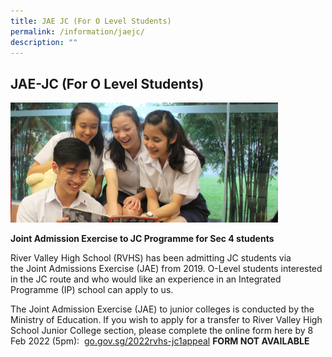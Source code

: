 ```yaml
---
title: JAE JC (For O Level Students)
permalink: /information/jaejc/
description: ""
---
```

## JAE-JC (For O Level Students)

<img src="/images/IMG_46750-cropped.jpg" style="width:85%">

**Joint Admission Exercise to JC Programme for Sec 4 students**

River Valley High School (RVHS) has been admitting JC students via the Joint Admissions Exercise (JAE) from 2019. O-Level students interested in the JC route and who would like an experience in an Integrated Programme (IP) school can apply to us. 

  

The Joint Admission Exercise (JAE) to junior colleges is conducted by the Ministry of Education. If you wish to apply for a transfer to River Valley High School Junior College section, please complete the online form here by 8 Feb 2022 (5pm):  [go.gov.sg/2022rvhs-jc1appeal](https://go.gov.sg/2022rvhs-jc1appeal) **FORM NOT AVAILABLE**